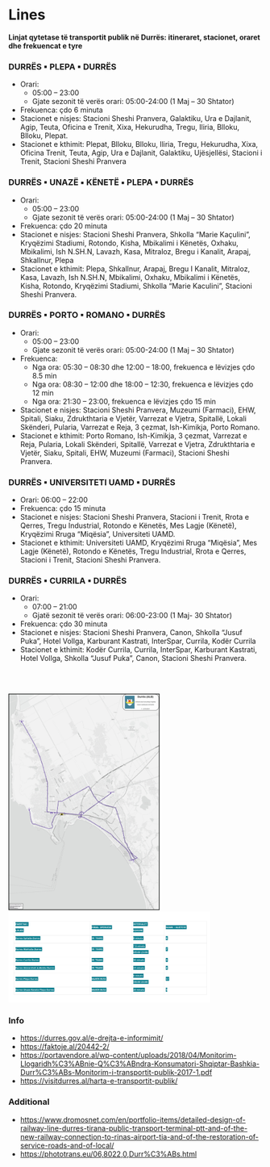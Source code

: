 # Lines

**Linjat qytetase të transportit publik në Durrës: itineraret, stacionet, oraret dhe frekuencat e tyre**


### DURRЁS ▪ PLEPA ▪ DURRЁS
 
- Orari: 
  - 05:00 – 23:00
  - Gjate sezonit të verës orari: 05:00-24:00 (1 Maj – 30 Shtator)
- Frekuenca: çdo 6 minuta
- Stacionet e nisjes: Stacioni Sheshi Pranvera, Galaktiku, Ura e Dajlanit, Agip, Teuta, Oficina e Trenit, Xixa, Hekurudha, Tregu, Iliria, Blloku, Blloku, Plepat.
- Stacionet e kthimit: Plepat, Blloku, Blloku, Iliria, Tregu, Hekurudha, Xixa, Oficina Trenit, Teuta, Agip, Ura e Dajlanit, Galaktiku, Ujësjellësi, Stacioni i Trenit, Stacioni Sheshi Pranvera

### DURRЁS ▪ UNAZЁ ▪ KЁNETЁ ▪ PLEPA ▪ DURRЁS
 
- Orari:
  - 05:00 – 23:00
  - Gjate sezonit të verës orari: 05:00-24:00 (1 Maj – 30 Shtator)
- Frekuenca: çdo 20 minuta
- Stacionet e nisjes: Stacioni Sheshi Pranvera, Shkolla “Marie Kaçulini”, Kryqëzimi Stadiumi, Rotondo, Kisha, Mbikalimi i Kënetës, Oxhaku, Mbikalimi, Ish N.SH.N, Lavazh, Kasa, Mitraloz, Bregu i Kanalit, Arapaj, Shkallnur, Plepa
- Stacionet e kthimit: Plepa, Shkallnur, Arapaj, Bregu I Kanalit, Mitraloz, Kasa, Lavazh, Ish N.SH.N, Mbikalimi, Oxhaku, Mbikalimi i Kënetës, Kisha, Rotondo, Kryqëzimi Stadiumi, Shkolla “Marie Kaculini”, Stacioni Sheshi Pranvera.

### DURRЁS ▪ PORTO ▪ ROMANO ▪ DURRЁS 

- Orari:
  - 05:00 – 23:00
  - Gjate sezonit të verës orari: 05:00-24:00 (1 Maj – 30 Shtator)
- Frekuenca:
    - Nga ora: 05:30 – 08:30 dhe 12:00 – 18:00, frekuenca e lëvizjes çdo 8.5 min
    - Nga ora: 08:30 – 12:00 dhe 18:00 – 12:30, frekuenca e lëvizjes çdo 12 min
    - Nga ora: 21:30 – 23:00, frekuenca e lëvizjes çdo 15 min
- Stacionet e nisjes: Stacioni Sheshi Pranvera, Muzeumi (Farmaci), EHW, Spitali, Siaku, Zdrukthtaria e Vjetër, Varrezat e Vjetra, Spitallë, Lokali Skënderi, Pularia, Varrezat e Reja, 3 çezmat, Ish-Kimikja, Porto Romano.
- Stacionet e kthimit: Porto Romano, Ish-Kimikja, 3 çezmat, Varrezat e Reja, Pularia, Lokali Skënderi, Spitallë, Varrezat e Vjetra, Zdrukthtaria e Vjetër, Siaku, Spitali, EHW, Muzeumi (Farmaci), Stacioni Sheshi Pranvera.

### DURRЁS ▪ UNIVERSITETI UAMD ▪ DURRЁS
 
- Orari: 06:00 – 22:00
- Frekuenca: çdo 15 minuta
- Stacionet e nisjes: Stacioni Sheshi Pranvera, Stacioni i Trenit, Rrota e Qerres, Tregu Industrial, Rotondo e Kënetës, Mes Lagje (Kënetë), Kryqëzimi Rruga “Miqësia”, Universiteti UAMD.
- Stacionet e kthimit: Universiteti UAMD, Kryqëzimi Rruga “Miqësia”, Mes Lagje (Kënetë), Rotondo e Kënetës, Tregu Industrial, Rrota e Qerres, Stacioni i Trenit, Stacioni Sheshi Pranvera.

 

### DURRЁS ▪ CURRILA ▪ DURRЁS
 
- Orari:
  - 07:00 – 21:00
  - Gjatë sezonit të verës orari: 06:00-23:00 (1 Maj- 30 Shtator)
- Frekuenca: çdo 30 minuta
- Stacionet e nisjes: Stacioni Sheshi Pranvera, Canon, Shkolla “Jusuf Puka”, Hotel Vollga, Karburant Kastrati, InterSpar, Currila, Kodër Currila
- Stacionet e kthimit: Kodër Currila, Currila, InterSpar, Karburant Kastrati, Hotel Vollga, Shkolla “Jusuf Puka”, Canon, Stacioni Sheshi Pranvera.

<br><br> 


<img src="../../docs/durres-map.jpg" alt="drawing" width="300"/>
<img src="../../docs/durres-transport.png" alt="drawing" width="400"/>


### Info

- https://durres.gov.al/e-drejta-e-informimit/
- https://faktoje.al/20442-2/
- https://portavendore.al/wp-content/uploads/2018/04/Monitorim-Llogaridh%C3%ABnie-Q%C3%ABndra-Konsumatori-Shqiptar-Bashkia-Durr%C3%ABs-Monitorim-i-transportit-publik-2017-1.pdf
- https://visitdurres.al/harta-e-transportit-publik/


### Additional

- https://www.dromosnet.com/en/portfolio-items/detailed-design-of-railway-line-durres-tirana-public-transport-terminal-ptt-and-of-the-new-railway-connection-to-rinas-airport-tia-and-of-the-restoration-of-service-roads-and-of-local/
- https://phototrans.eu/06,8022,0,Durr%C3%ABs.html
